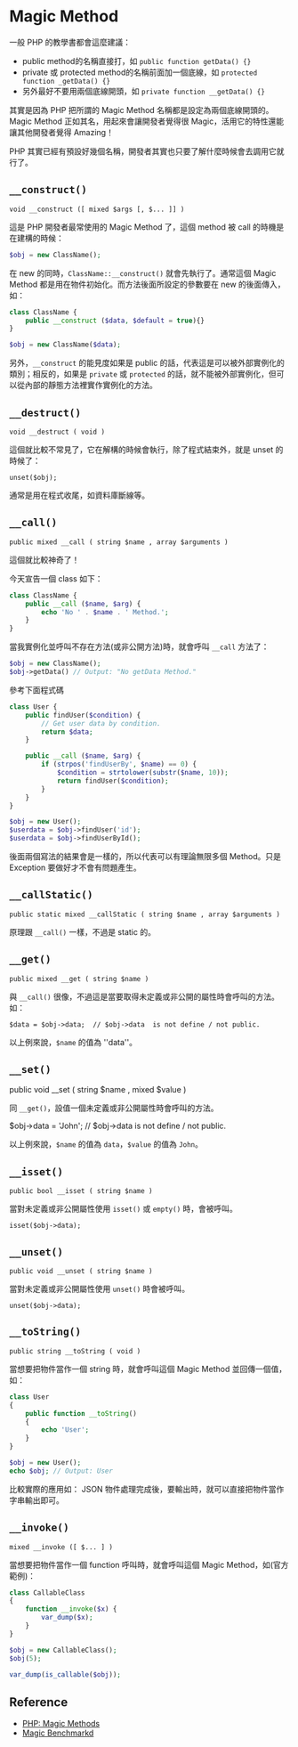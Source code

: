 # Magic Method

一般 PHP 的教學書都會這麼建議：

* public method的名稱直接打，如 `public function getData() {}`
* private 或 protected method的名稱前面加一個底線，如 `protected function _getData() {}`
* 另外最好不要用兩個底線開頭，如 `private function __getData() {}`

其實是因為 PHP 把所謂的 Magic Method 名稱都是設定為兩個底線開頭的。Magic Method 正如其名，用起來會讓開發者覺得很 Magic，活用它的特性還能讓其他開發者覺得 Amazing！

PHP 其實已經有預設好幾個名稱，開發者其實也只要了解什麼時候會去調用它就行了。

## `__construct()`

    void __construct ([ mixed $args [, $... ]] )

這是 PHP 開發者最常使用的 Magic Method 了，這個 method 被 call 的時機是在建構的時候：

```php
$obj = new ClassName(); 
```

在 new 的同時，`ClassName::__construct()` 就會先執行了。通常這個 Magic Method 都是用在物件初始化。而方法後面所設定的參數要在 new 的後面傳入，如：

```php
class ClassName {
    public __construct ($data, $default = true){}
}

$obj = new ClassName($data);
```

另外，`__construct` 的能見度如果是 public 的話，代表這是可以被外部實例化的類別；相反的，如果是 `private` 或 `protected` 的話，就不能被外部實例化，但可以從內部的靜態方法裡實作實例化的方法。

## `__destruct()`

    void __destruct ( void )

這個就比較不常見了，它在解構的時候會執行，除了程式結束外，就是 unset 的時候了：

    unset($obj);

通常是用在程式收尾，如資料庫斷線等。

## `__call()`

    public mixed __call ( string $name , array $arguments )

這個就比較神奇了！

今天宣告一個 class 如下：

```php
class ClassName {
    public __call ($name, $arg) {
        echo 'No ' . $name . ' Method.';
    }
}
```

當我實例化並呼叫不存在方法(或非公開方法)時，就會呼叫 `__call` 方法了：

```php
$obj = new ClassName();
$obj->getData() // Output: "No getData Method."
```

參考下面程式碼

```php
class User {
    public findUser($condition) {
        // Get user data by condition.
        return $data;
    }

    public __call ($name, $arg) {
        if (strpos('findUserBy', $name) == 0) {
            $condition = strtolower(substr($name, 10));
            return findUser($condition);
        }
    }
}

$obj = new User();
$userdata = $obj->findUser('id');
$userdata = $obj->findUserById();
```

後面兩個寫法的結果會是一樣的，所以代表可以有理論無限多個 Method。只是 Exception 要做好才不會有問題產生。

## `__callStatic()`

    public static mixed __callStatic ( string $name , array $arguments )

原理跟 `__call()` 一樣，不過是 static 的。

## `__get()`

    public mixed __get ( string $name )

與 `__call()` 很像，不過這是當要取得未定義或非公開的屬性時會呼叫的方法。如：

    $data = $obj->data;  // $obj->data  is not define / not public.

以上例來說，`$name` 的值為 ''data''。

## `__set()`

  public void __set ( string $name , mixed $value )

同 `__get()`，設值一個未定義或非公開屬性時會呼叫的方法。

  $obj->data = 'John';  // $obj->data  is not define / not public.

以上例來說，`$name` 的值為 `data`，`$value` 的值為 `John`。

## `__isset()`

    public bool __isset ( string $name )

當對未定義或非公開屬性使用 `isset()` 或 `empty()` 時，會被呼叫。

    isset($obj->data);

## `__unset()`

    public void __unset ( string $name )

當對未定義或非公開屬性使用 `unset()` 時會被呼叫。

    unset($obj->data);

## `__toString()`

    public string __toString ( void )

當想要把物件當作一個 string 時，就會呼叫這個 Magic Method 並回傳一個值，如：

```php
class User
{
    public function __toString()
    {
        echo 'User';
    }
}

$obj = new User();
echo $obj; // Output: User
```

比較實際的應用如： JSON 物件處理完成後，要輸出時，就可以直接把物件當作字串輸出即可。

## `__invoke()`

    mixed __invoke ([ $... ] )

當想要把物件當作一個 function 呼叫時，就會呼叫這個 Magic Method，如(官方範例)：

```php
class CallableClass 
{
    function __invoke($x) {
        var_dump($x);
    }
}

$obj = new CallableClass();
$obj(5);

var_dump(is_callable($obj));
```

## Reference

* [PHP: Magic Methods](http://www.php.net/manual/en/language.oop5.magic.php)
* [Magic Benchmarkd](http://www.garfieldtech.com/blog/magic-benchmarks)
